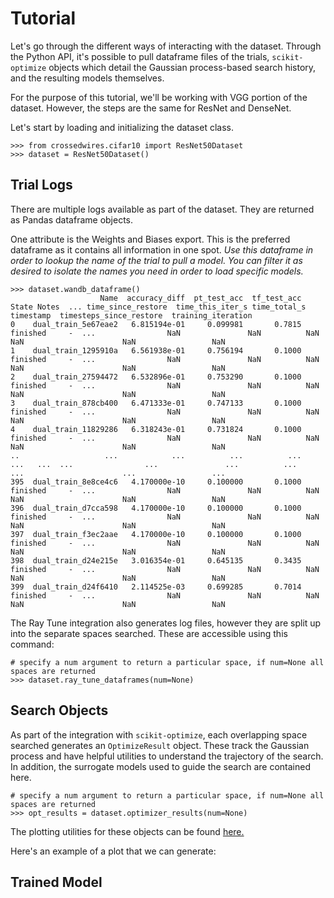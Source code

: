 # Tutorial

Let's go through the different ways of interacting with the dataset. Through
the Python API, it's possible to pull dataframe files of the trials, `scikit-optimize`
objects which detail the Gaussian process-based search history, 
and the resulting models themselves.

For the purpose of this tutorial, we'll be working with VGG portion of the dataset.
However, the steps are the same for ResNet and DenseNet.

Let's start by loading and initializing the dataset class. 

```
>>> from crossedwires.cifar10 import ResNet50Dataset
>>> dataset = ResNet50Dataset()
```

## Trial Logs
There are multiple logs available as part of the dataset. They are returned as 
Pandas dataframe objects. 

One attribute is the Weights and Biases export. This is the preferred dataframe as it contains
all information in one spot. *Use this dataframe in order to lookup the name of 
the trial to pull a model. You can filter it as desired to isolate the names you 
need in order to load specific models.*
```
>>> dataset.wandb_dataframe()
                    Name  accuracy_diff  pt_test_acc  tf_test_acc     State Notes  ... time_since_restore  time_this_iter_s time_total_s  timestamp  timesteps_since_restore  training_iteration
0    dual_train_5e67eae2   6.815194e-01     0.099981       0.7815  finished     -  ...                NaN               NaN          NaN        NaN                      NaN                 NaN
1    dual_train_1295910a   6.561938e-01     0.756194       0.1000  finished     -  ...                NaN               NaN          NaN        NaN                      NaN                 NaN
2    dual_train_27594472   6.532896e-01     0.753290       0.1000  finished     -  ...                NaN               NaN          NaN        NaN                      NaN                 NaN
3    dual_train_878cb400   6.471333e-01     0.747133       0.1000  finished     -  ...                NaN               NaN          NaN        NaN                      NaN                 NaN
4    dual_train_11829286   6.318243e-01     0.731824       0.1000  finished     -  ...                NaN               NaN          NaN        NaN                      NaN                 NaN
..                   ...            ...          ...          ...       ...   ...  ...                ...               ...          ...        ...                      ...                 ...
395  dual_train_8e8ce4c6   4.170000e-10     0.100000       0.1000  finished     -  ...                NaN               NaN          NaN        NaN                      NaN                 NaN
396  dual_train_d7cca598   4.170000e-10     0.100000       0.1000  finished     -  ...                NaN               NaN          NaN        NaN                      NaN                 NaN
397  dual_train_f3ec2aae   4.170000e-10     0.100000       0.1000  finished     -  ...                NaN               NaN          NaN        NaN                      NaN                 NaN
398  dual_train_d24e215e   3.016354e-01     0.645135       0.3435  finished     -  ...                NaN               NaN          NaN        NaN                      NaN                 NaN
399  dual_train_d24f6410   2.114525e-03     0.699285       0.7014  finished     -  ...                NaN               NaN          NaN        NaN                      NaN                 NaN
```

The Ray Tune integration also generates log files, however they are split up
into the separate spaces searched. These are accessible using this command:
```
# specify a num argument to return a particular space, if num=None all spaces are returned 
>>> dataset.ray_tune_dataframes(num=None)
```

## Search Objects

As part of the integration with `scikit-optimize`, each overlapping space searched
generates an `OptimizeResult` object. These track the Gaussian process and have
helpful utilities to understand the trajectory of the search. In addition, the
surrogate models used to guide the search are contained here. 

```
# specify a num argument to return a particular space, if num=None all spaces are returned 
>>> opt_results = dataset.optimizer_results(num=None)
```

The plotting utilities for these objects can be found [here.](https://scikit-optimize.github.io/stable/auto_examples/plots/visualizing-results.html#sphx-glr-auto-examples-plots-visualizing-results-py)

Here's an example of a plot that we can generate:


## Trained Model